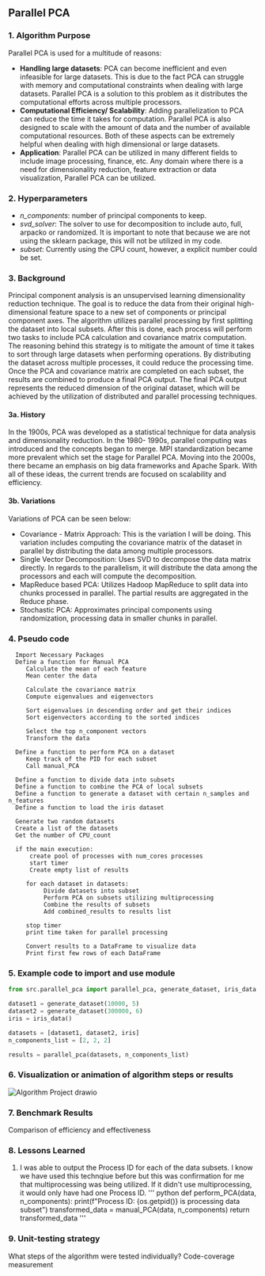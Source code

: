 ## Parallel PCA

### 1. Algorithm Purpose
   Parallel PCA is used for a multitude of reasons: 
   * **Handling large datasets**: PCA can become inefficient and even infeasible for large datasets. This is       due to the fact PCA can struggle with memory and computational constraints when dealing with large datasets.    Parallel PCA is a solution to this problem as it distributes the computational efforts across multiple          processors.
   * **Computational Efficiency/ Scalability**: Adding parallelization to PCA can reduce the time it takes for    computation. Parallel PCA is also designed to scale with the amount of data and the number of available         computational resources. Both of these aspects can be extremely helpful when dealing with high dimensional      or large datasets. 
   * **Application**: Parallel PCA can be utilized in many different fields to include image processing,          finance, etc. Any domain where there is a need for dimensionality reduction, feature extraction or data       
   visualization, Parallel PCA can be utilized.
### 2. Hyperparameters
 * _n_components_: number of principal components to keep.
 * _svd_solver_: The solver to use for decomposition to include auto, full, arpacko or randomized. It is important to note that because we are not using the sklearn package, this will not be utilized in my code.
 * _subset_: Currently using the CPU count, however, a explicit number could be set. 

### 3. Background
   Principal component analysis is an unsupervised learning dimensionality reduction technique. The goal is    to reduce the data from their original high- dimensional feature space to a new set of components or principal component axes. The algorithm utilizes parallel processing by first splitting the dataset into local subsets. After this is done, each process will perform two tasks to include PCA calculation and covariance matrix computation. The reasoning behind this strategy is to mitigate the amount of time it takes to sort through large datasets when performing operations. By distributing the dataset across multiple processes, it could reduce the processing time. Once the PCA and covariance matrix are completed on each subset, the results are combined to produce a final PCA output. The final PCA output represents the reduced dimension of the original dataset, which will be achieved by the utilization of distributed and parallel processing techniques. 

#### 3a. History
   In the 1900s, PCA was developed as a statistical technique for data analysis and dimensionality reduction. In the 1980- 1990s, parallel computing was introduced and the concepts began to merge. MPI standardization became more prevalent which set the stage for Parallel PCA. Moving into the 2000s, there became an emphasis on big data frameworks and Apache Spark. With all of these ideas, the current trends are focused on scalability and efficiency. 

#### 3b. Variations
Variations of PCA can be seen below:
* Covariance - Matrix Approach: This is the variation I will be doing. This variation includes computing the covariance matrix of the dataset in parallel by distributing the data among multiple processors. 
* Single Vector Decomposition: Uses SVD to decompose the data matrix directly. In regards to the parallelism, it will distribute the data among the processors and each will compute the decomposition.
* MapReduce based PCA: Utilizes Hadoop MapReduce to split data into chunks processed in parallel. The partial results are aggregated in the Reduce phase.
* Stochastic PCA: Approximates principal components using randomization, processing data in smaller chunks in parallel.

### 4. Pseudo code
      Import Necessary Packages
      Define a function for Manual PCA
         Calculate the mean of each feature
         Mean center the data 

         Calculate the covariance matrix 
         Compute eigenvalues and eigenvectors 

         Sort eigenvalues in descending order and get their indices
         Sort eigenvectors according to the sorted indices

         Select the top n_component vectors 
         Transform the data

      Define a function to perform PCA on a dataset
         Keep track of the PID for each subset
         Call manual_PCA

      Define a function to divide data into subsets
      Define a function to combine the PCA of local subsets
      Define a function to generate a dataset with certain n_samples and n_features
      Define a function to load the iris dataset

      Generate two random datasets 
      Create a list of the datasets 
      Get the number of CPU_count 

      if the main execution:
          create pool of processes with num_cores processes
          start timer
          Create empty list of results

         for each dataset in datasets:
              Divide datasets into subset
              Perform PCA on subsets utilizing multiprocessing
              Combine the results of subsets
              Add combined_results to results list

         stop timer
         print time taken for parallel processing

         Convert results to a DataFrame to visualize data
         Print first few rows of each DataFrame

### 5. Example code to import and use module

```python
from src.parallel_pca import parallel_pca, generate_dataset, iris_data

dataset1 = generate_dataset(10000, 5)
dataset2 = generate_dataset(300000, 6)
iris = iris_data()

datasets = [dataset1, dataset2, iris]
n_components_list = [2, 2, 2]

results = parallel_pca(datasets, n_components_list)
```

### 6. Visualization or animation of algorithm steps or results

![Algorithm Project drawio](https://github.com/haleytraub/distributed_data_project/assets/47033798/57607108-566e-42ca-bd9a-3feba32af9ce)


### 7. Benchmark Results

Comparison of efficiency and effectiveness 

### 8. Lessons Learned
1. I was able to output the Process ID for each of the data subsets. I know we have used this technqiue before but this was confirmation for me that multiprocessing was being utilized. If it didn't use multiprocessing, it would only have had one Process ID.
   ''' python 
   def perform_PCA(data, n_components):
       print(f"Process ID: {os.getpid()} is processing data subset")
       transformed_data = manual_PCA(data, n_components)
       return transformed_data
   '''

### 9. Unit-testing strategy
What steps of the algorithm were tested individually?
Code-coverage measurement
